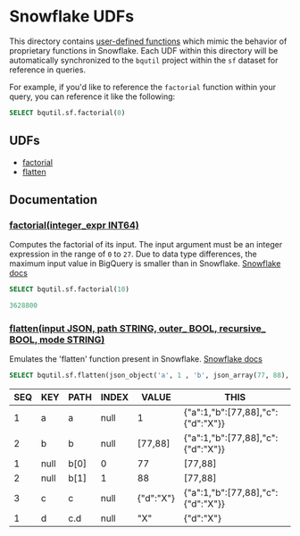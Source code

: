# Snowflake UDFs

This directory contains [user-defined functions](https://cloud.google.com/bigquery/docs/reference/standard-sql/user-defined-functions)
which mimic the behavior of proprietary functions in Snowflake. Each UDF within this
directory will be automatically synchronized to the `bqutil` project within the
`sf` dataset for reference in queries.

For example, if you'd like to reference the `factorial` function within your query,
you can reference it like the following:
```sql
SELECT bqutil.sf.factorial(0)
```

## UDFs

* [factorial](#factorial)
* [flatten](#flatten)


## Documentation

### [factorial(integer_expr INT64)](factorial.sqlx)
Computes the factorial of its input. The input argument must be an integer expression in the range of `0` to `27`. Due to data type differences, the maximum input value in BigQuery is smaller than in Snowflake. [Snowflake docs](https://docs.snowflake.com/en/sql-reference/functions/factorial.html)
```sql
SELECT bqutil.sf.factorial(10)

3628800
```

### [flatten(input JSON, path STRING, outer_ BOOL, recursive_ BOOL, mode STRING)](flatten.sqlx)
Emulates the 'flatten' function present in Snowflake. [Snowflake docs](https://docs.snowflake.com/en/sql-reference/functions/flatten)
```sql
SELECT bqutil.sf.flatten(json_object('a', 1 , 'b', json_array(77, 88), 'c', json_object('d', 'X')), '', false, true, 'both');
```
SEQ|KEY|PATH|INDEX|VALUE|THIS
---|---|----|-----|-----|----
1|a|a|null|1|{"a":1,"b":[77,88],"c":{"d":"X"}}
2|b|b|null|[77,88]|{"a":1,"b":[77,88],"c":{"d":"X"}}
1|null|b[0]|0|77|[77,88]
2|null|b[1]|1|88|[77,88]
3|c|c|null|{"d":"X"}|{"a":1,"b":[77,88],"c":{"d":"X"}}
1|d|c.d|null|"X"|{"d":"X"}
